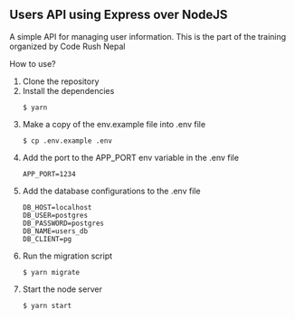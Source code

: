 ## Users API using Express over NodeJS

A simple API for managing user information. This is the part of the training organized by Code Rush Nepal

How to use?

1. Clone the repository
2. Install the dependencies
   ```
   $ yarn
   ```
3. Make a copy of the env.example file into .env file
   ```
   $ cp .env.example .env
   ```
4. Add the port to the APP_PORT env variable in the .env file
   ```
   APP_PORT=1234
   ```
5. Add the database configurations to the .env file
   ```
   DB_HOST=localhost
   DB_USER=postgres
   DB_PASSWORD=postgres
   DB_NAME=users_db
   DB_CLIENT=pg
   ```
6. Run the migration script
   ```
   $ yarn migrate
   ```
7. Start the node server
   ```
   $ yarn start
   ```
